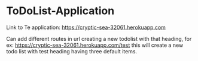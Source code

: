 # ToDoList-Application

Link to Te application: https://cryptic-sea-32061.herokuapp.com

Can add different routes in url creating a new todolist with that heading,
for ex: https://cryptic-sea-32061.herokuapp.com/test
this will create a new todo list with test heading having three default items.

